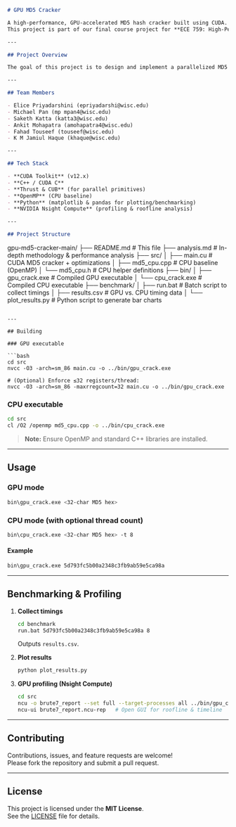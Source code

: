 ```markdown
# GPU MD5 Cracker 

A high-performance, GPU-accelerated MD5 hash cracker built using CUDA.  
This project is part of our final course project for **ECE 759: High-Performance Computing (Spring 2025)** at UW–Madison.

---

## Project Overview

The goal of this project is to design and implement a parallelized MD5 hash attack using **CUDA** to efficiently brute-force 7-character alphanumeric passwords. Modern GPUs can drastically accelerate hash computation through data-parallelism, and this project demonstrates that speedup against a CPU baseline.

---

## Team Members

- Elice Priyadarshini (epriyadarshi@wisc.edu)  
- Michael Pan (mp mpan4@wisc.edu)  
- Saketh Katta (katta3@wisc.edu)  
- Ankit Mohapatra (amohapatra4@wisc.edu)  
- Fahad Touseef (touseef@wisc.edu)  
- K M Jamiul Haque (khaque@wisc.edu)  

---

## Tech Stack

- **CUDA Toolkit** (v12.x)  
- **C++ / CUDA C**  
- **Thrust & CUB** (for parallel primitives)  
- **OpenMP** (CPU baseline)  
- **Python** (matplotlib & pandas for plotting/benchmarking)  
- **NVIDIA Nsight Compute** (profiling & roofline analysis)  

---

## Project Structure

```
gpu-md5-cracker-main/
├── README.md               # This file
├── analysis.md             # In-depth methodology & performance analysis
├── src/
│   ├── main.cu             # CUDA MD5 cracker + optimizations
│   ├── md5_cpu.cpp         # CPU baseline (OpenMP)
│   └── md5_cpu.h           # CPU helper definitions
├── bin/
│   ├── gpu_crack.exe       # Compiled GPU executable
│   └── cpu_crack.exe       # Compiled CPU executable
├── benchmark/
│   ├── run.bat             # Batch script to collect timings
│   ├── results.csv         # GPU vs. CPU timing data
│   └── plot_results.py     # Python script to generate bar charts

```

---

## Building

### GPU executable

```bash
cd src
nvcc -O3 -arch=sm_86 main.cu -o ../bin/gpu_crack.exe

# (Optional) Enforce ≤32 registers/thread:
nvcc -O3 -arch=sm_86 -maxrregcount=32 main.cu -o ../bin/gpu_crack.exe
```

### CPU executable

```bash
cd src
cl /O2 /openmp md5_cpu.cpp -o ../bin/cpu_crack.exe
```

> **Note:** Ensure OpenMP and standard C++ libraries are installed.

---

## Usage

### GPU mode

```bash
bin\gpu_crack.exe <32-char MD5 hex>
```

### CPU mode (with optional thread count)

```bash
bin\cpu_crack.exe <32-char MD5 hex> -t 8
```

#### Example

```bash
bin\gpu_crack.exe 5d793fc5b00a2348c3fb9ab59e5ca98a
```

---

## Benchmarking & Profiling

1. **Collect timings**  
   ```bash
   cd benchmark
   run.bat 5d793fc5b00a2348c3fb9ab59e5ca98a 8
   ```
   Outputs `results.csv`.

2. **Plot results**  
   ```bash
   python plot_results.py
   ```

3. **GPU profiling (Nsight Compute)**  
   ```bash
   cd src
   ncu -o brute7_report --set full --target-processes all ../bin/gpu_crack.exe 5d793fc5b00a2348c3fb9ab59e5ca98a
   ncu-ui brute7_report.ncu-rep   # Open GUI for roofline & timeline
   ```

---

## Contributing

Contributions, issues, and feature requests are welcome!  
Please fork the repository and submit a pull request.

---

## License

This project is licensed under the **MIT License**.  
See the [LICENSE](LICENSE) file for details.
```